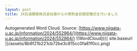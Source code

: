 ```yaml
---
layout: post
title: JX石油開発株式会社様からの寄附金目録受贈式を行いました
---
```

Autogenerated Word Cloud.
Source\: [https://www.niigata-u.ac.jp/information/2024/552964/](https://www.niigata-u.ac.jp/information/2024/552964/)
![WordCloud]({{ site.baseurl }}/assets/8b6f21b221cb72be3c815cc0fa81f0cc.png)